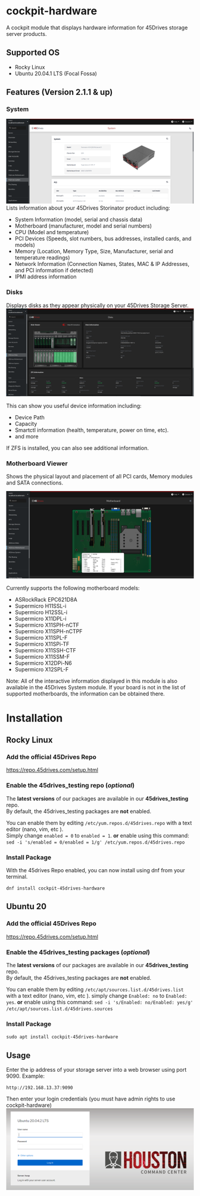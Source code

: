 # cockpit-hardware
A cockpit module that displays hardware information for 45Drives storage server products.

## Supported OS
- Rocky Linux
- Ubuntu 20.04.1 LTS (Focal Fossa)

## Features (Version 2.1.1 & up)
### System
<img src="https://raw.githubusercontent.com/45Drives/cockpit-hardware/master/documentation/45drives-system.png">  
Lists information about your 45Drives Storinator product including:

* System Information (model, serial and chassis data)
* Motherboard (manufacturer, model and serial numbers)
* CPU (Model and temperature)
* PCI Devices (Speeds, slot numbers, bus addresses, installed cards, and models)
* Memory (Location, Memory Type, Size, Manufacturer, serial and temperature readings)
* Network Information (Connection Names, States, MAC & IP Addresses, and PCI information if detected)
* IPMI address information

### Disks
Displays disks as they appear physically on your 45Drives Storage Server.
<img src="https://raw.githubusercontent.com/45Drives/cockpit-hardware/master/documentation/45drives-disks.png">  

This can show you useful device information including:
* Device Path
* Capacity
* Smartctl information (health, temperature, power on time, etc).
* and more

If ZFS is installed, you can also see additional information.

### Motherboard Viewer
Shows the physical layout and placement of all PCI cards, Memory modules and SATA connections. 

<img src="https://raw.githubusercontent.com/45Drives/cockpit-hardware/master/documentation/45drives-motherboard.png">

Currently supports the following motherboard models:
* ASRockRack EPC621D8A
* Supermicro H11SSL-i
* Supermicro H12SSL-i
* Supermicro X11DPL-i
* Supermicro X11SPH-nCTF
* Supermicro X11SPH-nCTPF
* Supermicro X11SPL-F
* Supermicro X11SPi-TF
* Supermicro X11SSH-CTF
* Supermicro X11SSM-F
* Supermicro X12DPi-N6
* Supermicro X12SPL-F

Note: All of the interactive information displayed in this module is also available in the 45Drives System module. If your board is not in the list of supported motherboards, the information can be obtained there.


# Installation

## Rocky Linux

### Add the official 45Drives Repo
https://repo.45drives.com/setup.html

### Enable the 45drives_testing repo (*optional*)
The **latest versions** of our packages are available in our **45drives_testing** repo.  
By default, the 45drives_testing packages are **not** enabled.  

You can enable them by editing ```/etc/yum.repos.d/45drives.repo``` with a text editor (nano, vim, etc ).  
Simply change ```enabled = 0``` to ```enabled = 1```. 
**or**
enable using this command: ```sed -i 's/enabled = 0/enabled = 1/g' /etc/yum.repos.d/45drives.repo```

### Install Package
With the 45drives Repo enabled, you can now install using dnf from your terminal.
```
dnf install cockpit-45drives-hardware
```

## Ubuntu 20

### Add the official 45Drives Repo
https://repo.45drives.com/setup.html


### Enable the 45drives_testing packages (*optional*)
The **latest versions** of our packages are available in our **45drives_testing** repo.  
By default, the 45drives_testing packages are **not** enabled.  

You can enable them by editing ```/etc/apt/sources.list.d/45drives.list``` with a text editor (nano, vim, etc ).
simply change ```Enabled: no``` to ```Enabled: yes```.
**or**
enable using this command: ```sed -i 's/Enabled: no/Enabled: yes/g' /etc/apt/sources.list.d/45drives.sources```

### Install Package
```
sudo apt install cockpit-45drives-hardware
```

## Usage
Enter the ip address of your storage server into a web browser using port 9090.
Example:
```
http://192.168.13.37:9090
```
Then enter your login credentials (you must have admin rights to use cockpit-hardware)
<img src="https://raw.githubusercontent.com/45Drives/cockpit-hardware/master/documentation/houston.png">
